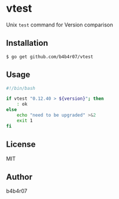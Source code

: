 vtest
=====

Unix `test` command for Version comparison

## Installation

```console
$ go get github.com/b4b4r07/vtest
```

## Usage

```bash
#!/bin/bash

if vtest "0.12.40 > ${version}"; then
    : ok
else
    echo "need to be upgraded" >&2
    exit 1
fi
```

## License

MIT

## Author

b4b4r07
